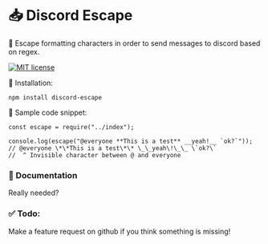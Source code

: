 # 📥 Discord Escape

🔭 Escape formatting characters in order to send messages to discord based on regex.

[![MIT license](https://img.shields.io/badge/License-MIT-blue.svg)](https://lbesson.mit-license.org/)

🚩 Installation:
```
npm install discord-escape
```

🛒 Sample code snippet:
```JS
const escape = require("../index");

console.log(escape("@everyone **This is a test** __yeah!__ `ok?`"));
// @​everyone \*\*This is a test\*\* \_\_yeah\!\_\_ \`ok?\`
//  ^ Invisible character between @ and everyone
```

### 📣 Documentation
Really needed?

### ✅ Todo:
Make a feature request on github if you think something is missing!
